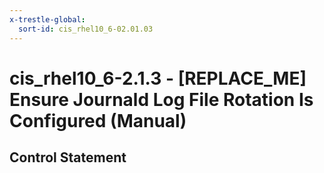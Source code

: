 ```yaml
---
x-trestle-global:
  sort-id: cis_rhel10_6-02.01.03
---
```


# cis_rhel10_6-2.1.3 - \[REPLACE_ME\] Ensure Journald Log File Rotation Is Configured (Manual)

## Control Statement
